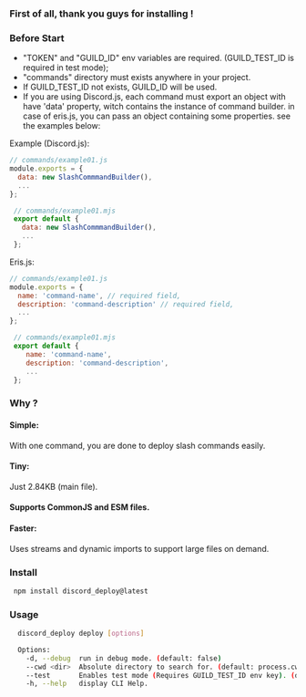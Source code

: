 ### First of all, thank you guys for installing !

### Before Start

- "TOKEN" and "GUILD_ID" env variables are required. (GUILD_TEST_ID is required in test mode);
- "commands" directory must exists anywhere in your project.
- If GUILD_TEST_ID not exists, GUILD_ID will be used.
- If you are using Discord.js, each command must export an object with have 'data' property, witch contains the instance of command builder.
  in case of eris.js, you can pass an object containing some properties. see the examples below:

Example (Discord.js):

```js
// commands/example01.js
module.exports = {
  data: new SlashCommmandBuilder(),
  ...
};
```

```js
 // commands/example01.mjs
 export default {
   data: new SlashCommmandBuilder(),
   ...
 };
```

Eris.js:

```js
// commands/example01.js
module.exports = {
  name: 'command-name', // required field,
  description: 'command-description' // required field,
  ...
};
```

```js
 // commands/example01.mjs
 export default {
    name: 'command-name',
    description: 'command-description',
    ...
 };
```

### Why ?

#### Simple:

With one command, you are done to deploy slash commands easily.

#### Tiny:

Just 2.84KB (main file).

#### Supports CommonJS and ESM files.

#### Faster:

Uses streams and dynamic imports to support large files on demand.

### Install

```bash
 npm install discord_deploy@latest
```

### Usage

```bash
  discord_deploy deploy [options]

  Options:
    -d, --debug  run in debug mode. (default: false)
    --cwd <dir>  Absolute directory to search for. (default: process.cwd())
    --test       Enables test mode (Requires GUILD_TEST_ID env key). (default: false)
    -h, --help   display CLI Help.
```
